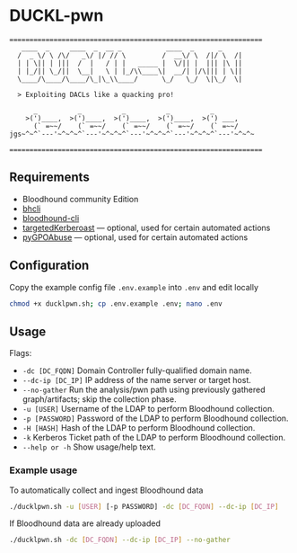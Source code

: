 # DUCKL-pwn
```
===============================================================
   ____  _     ____  _  __ _           ____  _      _     
  /  _ \/ \ /\/   _\/ |/ // \         /  __\/ \  /|/ \  /|
  | | \|| | |||  /  |   / | |   _____ |  \/|| |  ||| |\ ||
  | |_/|| \_/||  \__|   \ | |_/\\____\|  __/| |/\||| | \||
  \____/\____/\____/\_|\_\\____/      \_/   \_/  \|\_/  \|
                                                        
  > Exploiting DACLs like a quacking pro!

      _          _          _          _          _
    >(')____,  >(')____,  >(')____,  >(')____,  >(') ___,
      (` =~~/    (` =~~/    (` =~~/    (` =~~/    (` =~~/
jgs~^~^`---'~^~^~^`---'~^~^~^`---'~^~^~^`---'~^~^~^`---'~^~^~

===============================================================
```
## Requirements
- Bloodhound community Edition
- [bhcli](https://github.com/exploide/bhcli)
- [bloodhound-cli](https://github.com/SpecterOps/bloodhound-cli)
- [targetedKerberoast](https://github.com/ShutdownRepo/targetedKerberoast) — optional, used for certain automated actions
- [pyGPOAbuse](https://github.com/Hackndo/pyGPOAbuse) — optional, used for certain automated actions

## Configuration
Copy the example config file `.env.example` into `.env` and edit locally
```sh
chmod +x ducklpwn.sh; cp .env.example .env; nano .env
```
## Usage 
Flags:
- `-dc [DC_FQDN]`
  Domain Controller fully-qualified domain name.
- `--dc-ip [DC_IP]`
  IP address of the name server or target host.
- `--no-gather`
  Run the analysis/pwn path using previously gathered graph/artifacts; skip the collection phase.
- `-u [USER]`
  Username of the LDAP to perform Bloodhound collection.
- `-p [PASSWORD]`
  Password of the LDAP to perform Bloodhound collection.
- `-H [HASH]`
  Hash of the LDAP to perform Bloodhound collection.
- `-k`
  Kerberos Ticket path of the LDAP to perform Bloodhound collection.
- `--help or -h`
  Show usage/help text.
### Example usage
To automatically collect and ingest Bloodhound data
```sh
./ducklpwn.sh -u [USER] [-p PASSWORD] -dc [DC_FQDN] --dc-ip [DC_IP] 
```
If Bloodhound data are already uploaded
```sh
./ducklpwn.sh -dc [DC_FQDN] --dc-ip [DC_IP] --no-gather
```
